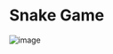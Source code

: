 <h1>Snake Game</h1>

![image](https://github.com/chrishmika/Snake-Game/assets/113049278/59366068-70cc-426d-86b1-a4b46356c67c)
